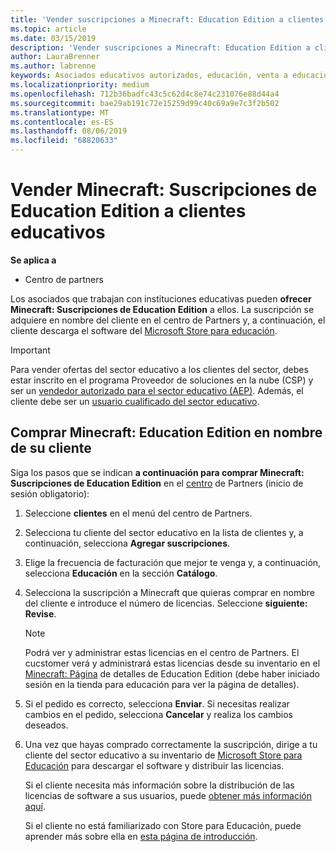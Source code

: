 ```yaml
---
title: 'Vender suscripciones a Minecraft: Education Edition a clientes del sector educativo'
ms.topic: article
ms.date: 03/15/2019
description: 'Vender suscripciones a Minecraft: Education Edition a clientes cualificados del sector educativo.'
author: LauraBrenner
ms.author: labrenne
keywords: Asociados educativos autorizados, educación, venta a educación, escuelas
ms.localizationpriority: medium
ms.openlocfilehash: 712b36badfc43c5c62d4c8e74c231076e88d44a4
ms.sourcegitcommit: bae29ab191c72e15259d99c40c69a9e7c3f2b502
ms.translationtype: MT
ms.contentlocale: es-ES
ms.lasthandoff: 08/06/2019
ms.locfileid: "68820633"
---
```

# <a name="sell-minecraft-education-edition-subscriptions-to-education-customers"></a>Vender Minecraft: Suscripciones de Education Edition a clientes educativos

**Se aplica a**

-  Centro de partners

Los asociados que trabajan con instituciones educativas pueden **ofrecer Minecraft: Suscripciones de Education Edition** a ellos. La suscripción se adquiere en nombre del cliente en el centro de Partners y, a continuación, el cliente descarga el software del [Microsoft Store para educación](https://educationstore.microsoft.com). 

>[!IMPORTANT]
>Para vender ofertas del sector educativo a los clientes del sector, debes estar inscrito en el programa Proveedor de soluciones en la nube (CSP) y ser un [vendedor autorizado para el sector educativo (AEP)](https://www.mepn.com). Además, el cliente debe ser un [usuario cualificado del sector educativo](https://www.microsoftvolumelicensing.com/DocumentSearch.aspx?Mode=3&DocumentTypeId=7).  

 
## <a name="buy-minecraft-education-edition-on-behalf-of-your-customer"></a>Comprar **Minecraft: Education Edition** en nombre de su cliente

Siga los pasos que se indican **a continuación para comprar Minecraft: Suscripciones de Education Edition** en el [centro](https://partnercenter.microsoft.com/pcv/dashboard/overview
) de Partners (inicio de sesión obligatorio):

  1.  Seleccione **clientes** en el menú del centro de Partners.
  
  2.  Selecciona tu cliente del sector educativo en la lista de clientes y, a continuación, selecciona **Agregar suscripciones**.
  
  3.  Elige la frecuencia de facturación que mejor te venga y, a continuación, selecciona **Educación** en la sección **Catálogo**.

  4.  Selecciona la suscripción a Minecraft que quieras comprar en nombre del cliente e introduce el número de licencias. Seleccione **siguiente: Revise**.

      >[!NOTE]
      >Podrá ver y administrar estas licencias en el centro de Partners. El cucstomer verá y administrará estas licencias desde su inventario en el [Minecraft: Página](https://educationstore.microsoft.com/store/details/minecraft-education-edition/9nblggh4r2r6) de detalles de Education Edition (debe haber iniciado sesión en la tienda para educación para ver la página de detalles). 

  5.  Si el pedido es correcto, selecciona **Enviar**. Si necesitas realizar cambios en el pedido, selecciona **Cancelar** y realiza los cambios deseados.   

  6.  Una vez que hayas comprado correctamente la suscripción, dirige a tu cliente del sector educativo a su inventario de [Microsoft Store para Educación](https://educationstore.microsoft.com) para descargar el software y distribuir las licencias.

      Si el cliente necesita más información sobre la distribución de las licencias de software a sus usuarios, puede [obtener más información aquí](https://docs.microsoft.com/education/windows/school-get-minecraft#distribute-minecraft).  
  
      Si el cliente no está familiarizado con Store para Educación, puede aprender más sobre ella en [esta página de introducción](https://docs.microsoft.com/microsoft-store/windows-store-for-business-overview).  

      


